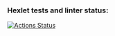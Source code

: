 ### Hexlet tests and linter status:
[![Actions Status](https://github.com/voodoo133/php-project-lvl3/workflows/hexlet-check/badge.svg)](https://github.com/voodoo133/php-project-lvl3/actions)